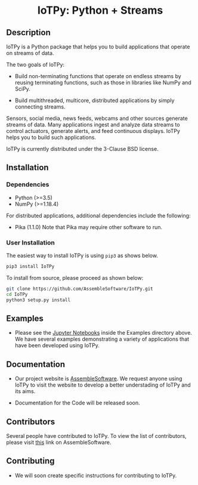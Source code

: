 <div align="center">    
 
# IoTPy: Python + Streams

</div>

## Description

IoTPy is a Python package that helps you to build applications that operate on streams of data.

The two goals of IoTPy:

* Build non-terminating functions that operate on endless streams by reusing terminating functions, such as those in libraries like NumPy and SciPy.

* Build multithreaded, multicore, distributed applications by simply connecting streams.

Sensors, social media, news feeds, webcams and other sources generate streams of data. Many applications ingest and analyze data streams to control actuators, generate alerts, and feed continuous displays. IoTPy helps you to build such applications.

IoTPy is currently distributed under the 3-Clause BSD license.

## Installation

### Dependencies
* Python (>=3.5)
* NumPy (>=1.18.4)

For distributed applications, additional dependencies include the following:
* Pika (1.1.0)
Note that Pika may require other software to run.

### User Installation
The easiest way to install IoTPy is using ```pip3``` as shows below.
```bash
pip3 install IoTPy
```
To install from source, please proceed as shown below:
```bash
git clone https://github.com/AssembleSoftware/IoTPy.git
cd IoTPy
python3 setup.py install
```

## Examples

* Please see the [Jupyter Notebooks](https://github.com/AssembleSoftware/IoTPy/tree/master/examples) inside the Examples directory above. We have several examples demonstrating a variety of applications that have been developed using IoTPy.


## Documentation

* Our project website is [AssembleSoftware](https://www.assemblesoftware.com/). We request anyone using IoTPy to visit the website to develop a better understading of IoTPy and its aims. 

* Documentation for the Code will be released soon. 

## Contributors

Several people have contributed to IoTPy. To view the list of contributors, please visit [this](https://www.assemblesoftware.com/people-k-mani-chandy) link on AssembleSoftware.

## Contributing

* We will soon create specific instructions for contributing to IoTPy.





